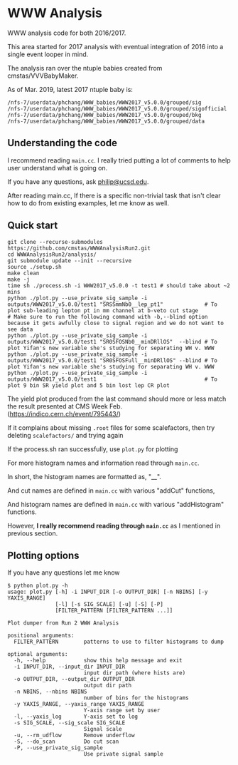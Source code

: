 # WWW Analysis

WWW analysis code for both 2016/2017.

This area started for 2017 analysis with eventual integration of 2016 into a single event looper in mind.

The analysis ran over the ntuple babies created from cmstas/VVVBabyMaker.

As of Mar. 2019, latest 2017 ntuple baby is:

    /nfs-7/userdata/phchang/WWW_babies/WWW2017_v5.0.0/grouped/sig
    /nfs-7/userdata/phchang/WWW_babies/WWW2017_v5.0.0/grouped/sigofficial
    /nfs-7/userdata/phchang/WWW_babies/WWW2017_v5.0.0/grouped/bkg
    /nfs-7/userdata/phchang/WWW_babies/WWW2017_v5.0.0/grouped/data

## Understanding the code

I recommend reading ```main.cc```. I really tried putting a lot of comments to help user understand what is going on.

If you have any questions, ask <philip@ucsd.edu>.

After reading main.cc, If there is a specific non-trivial task that isn't clear how to do from existing examples, let me know as well.

## Quick start

    git clone --recurse-submodules https://github.com/cmstas/WWWAnalysisRun2.git
    cd WWWAnalysisRun2/analysis/
    git submodule update --init --recursive
    source ./setup.sh
    make clean
    make -j
    time sh ./process.sh -i WWW2017_v5.0.0 -t test1 # should take about ~2 mins
    python ./plot.py --use_private_sig_sample -i outputs/WWW2017_v5.0.0/test1 "SRSSmmNb0__lep_pt1"             # To plot sub-leading lepton pt in mm channel at b-veto cut stage
    # Make sure to run the following command with -b,--blind option because it gets awfully close to signal region and we do not want to see data
    python ./plot.py --use_private_sig_sample -i outputs/WWW2017_v5.0.0/test1 "SR0SFOSNb0__minDRllOS"  --blind # To plot Yifan's new variable she's studying for separating WH v. WWW
    python ./plot.py --use_private_sig_sample -i outputs/WWW2017_v5.0.0/test1 "SR0SFOSFull__minDRllOS" --blind # To plot Yifan's new variable she's studying for separating WH v. WWW
    python ./plot.py --use_private_sig_sample -i outputs/WWW2017_v5.0.0/test1                                  # To plot 9 bin SR yield plot and 5 bin lost lep CR plot

The yield plot produced from the last command should more or less match the result presented at CMS Week Feb. (https://indico.cern.ch/event/795443/)

If it complains about missing ```.root``` files for some scalefactors, then try deleting ```scalefactors/``` and trying again

If the process.sh ran successfully, use ```plot.py``` for plotting

For more histogram names and information read through ```main.cc```.

In short, the histogram names are formatted as, "<CutName>__<HistName>".

And cut names are defined in ```main.cc``` with various "addCut" functions, 

And histogram names are defined in ```main.cc``` with various "addHistogram" functions.

However, __I really recommend reading through ```main.cc```__ as I mentioned in previous section.

## Plotting options

If you have any questions let me know

    $ python plot.py -h
    usage: plot.py [-h] -i INPUT_DIR [-o OUTPUT_DIR] [-n NBINS] [-y YAXIS_RANGE]
                   [-l] [-s SIG_SCALE] [-u] [-S] [-P]
                   [FILTER_PATTERN [FILTER_PATTERN ...]]
    
    Plot dumper from Run 2 WWW Analysis
    
    positional arguments:
      FILTER_PATTERN        patterns to use to filter histograms to dump
    
    optional arguments:
      -h, --help            show this help message and exit
      -i INPUT_DIR, --input_dir INPUT_DIR
                            input dir path (where hists are)
      -o OUTPUT_DIR, --output_dir OUTPUT_DIR
                            output dir path
      -n NBINS, --nbins NBINS
                            number of bins for the histograms
      -y YAXIS_RANGE, --yaxis_range YAXIS_RANGE
                            Y-axis range set by user
      -l, --yaxis_log       Y-axis set to log
      -s SIG_SCALE, --sig_scale SIG_SCALE
                            Signal scale
      -u, --rm_udflow       Remove underflow
      -S, --do_scan         Do cut scan
      -P, --use_private_sig_sample
                            Use private signal sample

